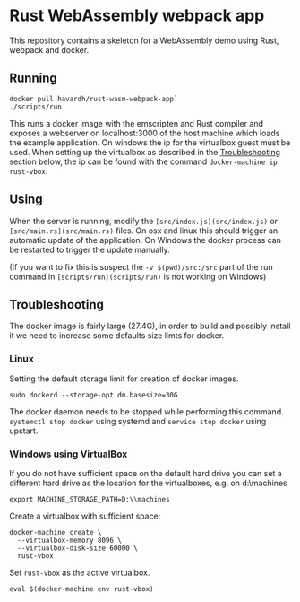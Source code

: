 # Rust WebAssembly webpack app

This repository contains a skeleton for a WebAssembly demo using Rust, webpack
and docker.

## Running

```
docker pull havardh/rust-wasm-webpack-app`
./scripts/run
```

This runs a docker image with the emscripten and Rust compiler and
exposes a webserver on localhost:3000 of the host machine which loads
the example application. On windows the ip for the virtualbox guest must be
used. When setting up the virtualbox as described in the
[Troubleshooting](#troubleshooting) section below, the ip can be found with the
command `docker-machine ip rust-vbox`.

## Using

When the server is running, modify the `[src/index.js](src/index.js)` or
`[src/main.rs](src/main.rs)` files. On osx and linux this should trigger an
automatic update of the application. On Windows the docker process can be
restarted to trigger the update manually.

(If you want to fix this is suspect the `-v $(pwd)/src:/src` part of the run
command in `[scripts/run](scripts/run)` is not working on Windows)

## Troubleshooting

The docker image is fairly large (27.4G), in order to build and possibly install
it we need to increase some defaults size limts for docker.

### Linux

Setting the default storage limit for creation of docker images.

`sudo dockerd --storage-opt dm.basesize=30G`

The docker daemon needs to be stopped while performing this command.
`systemctl stop docker` using systemd and `service stop docker` using upstart.

### Windows using VirtualBox

If you do not have sufficient space on the default hard drive you can set a
different hard drive as the location for the virtualboxes, e.g. on d:\\machines

```
export MACHINE_STORAGE_PATH=D:\\machines
```

Create a virtualbox with sufficient space:

```
docker-machine create \
  --virtualbox-memory 8096 \
  --virtualbox-disk-size 60000 \
  rust-vbox
```

Set `rust-vbox` as the active virtualbox.

```
eval $(docker-machine env rust-vbox)
```
